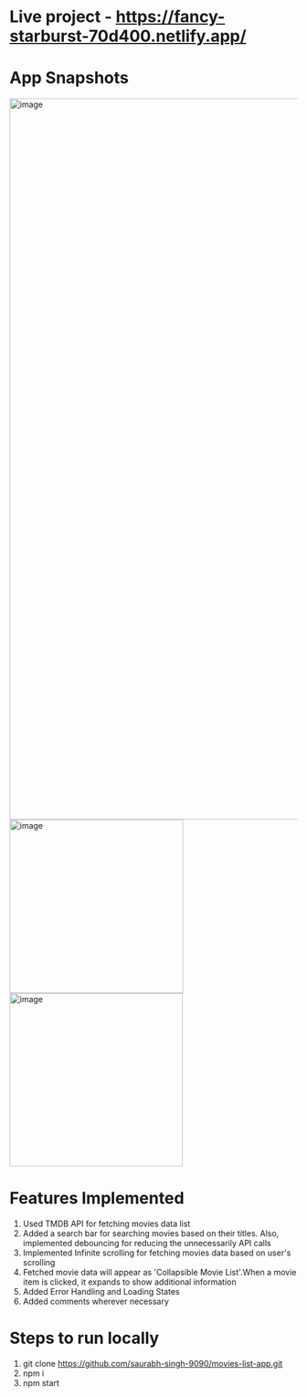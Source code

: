 # Live project - https://fancy-starburst-70d400.netlify.app/

# App Snapshots
<img width="1263" alt="image" src="https://github.com/user-attachments/assets/0f04c252-7bbf-4dec-b98b-94a3e8e6b4c6">
<img width="304" alt="image" src="https://github.com/user-attachments/assets/6c8762b7-0a11-4028-b564-781f174b0d5f">
<img width="303" alt="image" src="https://github.com/user-attachments/assets/4e31a678-16db-46f5-836b-1096d9b8c45a">

# Features Implemented
1. Used TMDB API for fetching movies data list
2. Added a search bar for searching movies based on their titles. Also, implemented debouncing for reducing the unnecessarily API calls
3. Implemented Infinite scrolling for fetching movies data based on user's scrolling
4. Fetched movie data will appear as 'Collapsible Movie List'.When a movie item is clicked, it expands to show additional information
5. Added Error Handling and Loading States
6. Added comments wherever necessary

# Steps to run locally
1. git clone https://github.com/saurabh-singh-9090/movies-list-app.git
2. npm i
3. npm start


